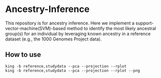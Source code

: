 # Ancestry-Inference

This repository is for ancestry inference.
Here we implement a support-vector-machine(SVM)-based method to identify the most likely ancestral group(s) for an individual by leveraging known ancestry in a reference dataset (e.g., the 1000 Genomes Project data).

## How to use

```{bash}
king -b reference,studydata --pca --projection --rplot
king -b reference,studydata --pca --projection --rplot --png
```

